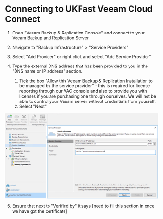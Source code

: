 # Connecting to UKFast Veeam Cloud Connect 
 
1. Open "Veeam Backup & Replication Console" and connect to your Veeam Backup and Replication Server 

2. Navigate to "Backup Infrastructure" > "Service Providers"

3. Select "Add Provider" or right click and select "Add Service Provider"

4. Type the external DNS address that has been provided to you in the "DNS name or IP address" section.
    1. Tick the box "Allow this Veeam Backup & Replication Installation to be managed by the service provider" - this is required for license reporting through our VAC console and also to provide you with licenses if you are purchasing one through ourselves. We will not be able to control your Veeam server without credentials from yourself. 
    2. Select "Next"

![Connect to UKast Cloud Connect Infrastructure](files/connecttoserviceprovider/connecttoserviceprovider.png)

5. Ensure that next to "Verified by" it says [need to fill this section in once we have got the certificate]
